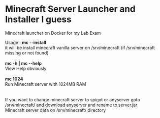 # Minecraft Server Launcher and Installer I guess
Minecraft launcher on Docker for my Lab Exam


Usage :
<b>mc --install</b><br>
it will be install minecraft vanilla server on /srv/minecraft (if /srv/minecraft missing or not found)
<br><br>
<b>mc -h | mc --help</b><br>
View Help obviously
<br><br>
<b>mc 1024</b><br>
Run Minecraft server with 1024MB RAM <br><br>
<br>
If you want to change minecraft server to spigot or anyserver goto /srv/minecraft/ and download anyserver and rename to server.jar<br>
Minecraft server data on /srv/minecraft/ directory

